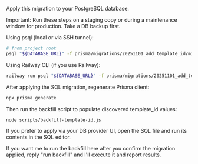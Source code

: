 Apply this migration to your PostgreSQL database.

Important: Run these steps on a staging copy or during a maintenance window for production. Take a DB backup first.

Using psql (local or via SSH tunnel):

```bash
# from project root
psql "${DATABASE_URL}" -f prisma/migrations/20251101_add_template_id/migration.sql
```

Using Railway CLI (if you use Railway):

```bash
railway run psql "${DATABASE_URL}" -f prisma/migrations/20251101_add_template_id/migration.sql
```

After applying the SQL migration, regenerate Prisma client:

```bash
npx prisma generate
```

Then run the backfill script to populate discovered template_id values:

```bash
node scripts/backfill-template-id.js
```

If you prefer to apply via your DB provider UI, open the SQL file and run its contents in the SQL editor.

If you want me to run the backfill here after you confirm the migration applied, reply "run backfill" and I'll execute it and report results.